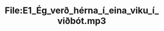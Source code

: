 ---
title: File:E1_Ég_verð_hérna_í_eina_viku_í_viðbót.mp3
recording of: Ég verð hérna í eina viku í viðbót.
reading speed: slow
speaker: E
license: CC0
---